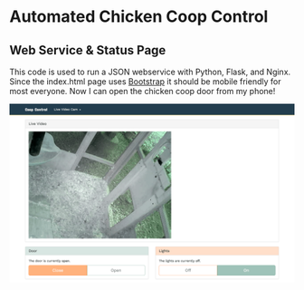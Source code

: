 # Automated Chicken Coop Control

## Web Service & Status Page

This code is used to run a JSON webservice with Python, Flask, and Nginx. Since the index.html page uses [Bootstrap](http://getbootstrap.com) it should be mobile friendly for most everyone. Now I can open the chicken coop door from my phone!

![screenshot](docs/screenshot.png)
